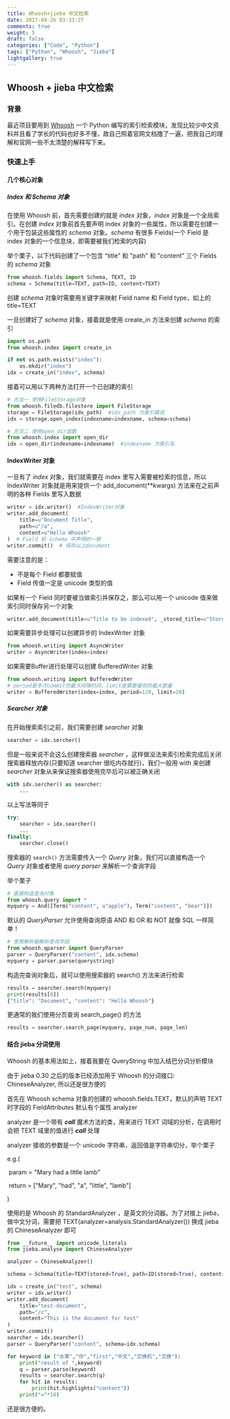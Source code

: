 ```yaml
---
title: Whoosh+jieba 中文检索
date: 2017-04-26 03:33:27
comments: true
weight: 5
draft: false
categories: ["Code", "Python"]
tags: ["Python", "Whoosh", "Jieba"]
lightgallery: true
---
```


## Whoosh + jieba 中文检索

### 背景

最近项目要用到 [Whoosh](https://whoosh.readthedocs.io/) 一个 Python 编写的索引检索模块，发现比较少中文资料并且看了学长的代码也好多不懂，故自己照着官网文档撸了一遍，把我自己的理解和官网一些不太清楚的解释写下来。

<!--more-->

### 快速上手

#### 几个核心对象

##### Index 和 Schema 对象

 在使用 Whoosh 前，首先需要创建的就是 *index* 对象，*index* 对象是一个全局索引。在创建 *index* 对象前首先要声明 index 对象的一些属性，所以需要在创建一个用于包装这些属性的 *schema* 对象。*schema* 有很多 Fields(一个 Field 是 index 对象的一个信息块，即需要被我们检索的内容)

举个栗子，以下代码创建了一个包含 "title" 和 "path" 和 "content" 三个 Fields 的 *schema* 对象

```python
from whoosh.fields import Schema, TEXT, ID
schema = Schema(title=TEXT, path=ID, content=TEXT)
```

创建 *schema* 对象时需要用关键字来映射 Field name 和 Field type，如上的 title=TEXT

一旦创建好了 *schema* 对象，接着就是使用 create_in 方法来创建 *schema* 的索引

```python
import os.path
from whoosh.index import create_in

if not os.path.exists("index"):
	os.mkdir("index")
idx = create_in("index", schema)
```

接着可以用以下两种方法打开一个已创建的索引

```python
# 方法一 使用FileStorage对象
from whoosh.filedb.filestore import FileStorage
storage = FileStorage(idx_path)  #idx_path 为索引路径
idx = storage.open_index(indexname=indexname, schema=schema)

# 方法二 使用open_dir函数
from whoosh.index import open_dir
idx = open_dir(indexname=indexname)  #indexname 为索引名
```

#### IndexWriter 对象

一旦有了 *index* 对象，我们就需要在 index 里写入需要被检索的信息，所以 IndexWriter 对象就是用来提供一个 add_document(**kwargs) 方法来在之前声明的各种 Fields 里写入数据

```python
writer = idx.writer()  #IndexWriter对象
writer.add_document(
	title=u"Document Title",
    path=u"/a",
    content=u"Hello Whoosh"
)  # Field 和 schema 中声明的一致
writer.commit()  # 保存以上document
```

需要注意的是：

- 不是每个 Field 都要赋值
- Field 传值一定是 unicode 类型的值

如果有一个 Field 同时要被当做索引并保存之，那么可以用一个 unicode 值来做索引同时保存另一个对象

```python
writer.add_document(title=u"Title to be indexed", _stored_title=u"Stored title")
```

如果需要异步处理可以创建异步的 IndexWriter 对象

```python
from whoosh.writing import AsyncWriter
writer = AsyncWriter(index=index)
```

如果需要Buffer进行处理可以创建 BufferedWriter 对象

```python
from whoosh.writing import BufferedWriter
# period是多次commit的最大间隔时间，limit是需要缓存的最大数量
writer = BufferedWriter(index=index, period=120, limit=20)
```

##### Searcher 对象

在开始搜索索引之前，我们需要创建 *searcher* 对象

```python
searcher = idx.sercher()
```

但是一般来说不会这么创建搜索器 *searcher* ，这样做没法来索引检索完成后关闭搜索器释放内存(只要知道 searcher 很吃内存就行)，我们一般用 with 来创建 *searcher* 对象从来保证搜索器使用完毕后可以被正确关闭

```python
with idx.sercher() as searcher:
    ...
```

以上写法等同于

```python
try:
	searcher = idx.searcher()
	...
finally:
	searcher.close()
```

搜索器的 ```search()``` 方法需要传入一个 *Query* 对象，我们可以直接构造一个 *Query* 对象或者使用 *query parser* 来解析一个查询字段

举个栗子

```python
# 直接构造查询对象
from whoosh.query import *
myquery = And([Term("content", u"apple"), Term("content", "bear")])
```

默认的 *QueryParser* 允许使用查询原语 AND 和 OR 和 NOT 就像 SQL 一样简单！

```python
# 使用解析器解析查询字段
from whoosh.qparser import QueryParser
parser = QueryParser("content", idx.schema)
myquery = parser.parse(querystring)
```

构造完查询对象后，就可以使用搜索器的 search() 方法来进行检索

```python
results = searcher.search(myquery)
print(results[0])
{"title": "Document", "content": "Hello Whoosh"}
```

更通常的我们使用分页查询 search_page() 的方法

```python
results = searcher.search_page(myquery, page_num, page_len)
```

#### 结合 jieba 分词使用

Whoosh 的基本用法如上，接着我要在 QueryString 中加入结巴分词分析模块

由于 jieba 0.30 之后的版本已经添加用于 Whoosh 的分词接口: ChineseAnalyzer, 所以还是很方便的

首先在 Whoosh schema 对象的创建的 whoosh.fields.TEXT，默认的声明 TEXT 时字段的 FieldAttributes 默认有个属性 analyzer

analyzer 是一个带有 *__call__* 魔术方法的类，用来进行 TEXT 词域的分析，在调用时会把 TEXT 域里的值进行 *__call__* 处理

analyzer 接收的参数是一个 unicode 字符串，返回值是字符串切分，举个栗子

e.g.(

​	param = "Mary had a little lamb"

​	return = ["Mary", "had", "a", "little", "lamb"]

)

使用的是 Whoosh 的 StandardAnalyzer ，是英文的分词器。为了对接上 jieba，做中文分词，需要把 TEXT(analyzer=analysis.StandardAnalyzer()) 换成 jieba 的 ChineseAnalyzer 即可

```python
from __future__ import unicode_literals
from jieba.analyse import ChineseAnalyzer

analyzer = ChineseAnalyzer()

schema = Schema(title=TEXT(stored=True), path=ID(stored=True), content=TEXT(stored=True, analyzer=analyzer))

idx = create_in("test", schema)
writer = idx.writer()
writer.add_document(
	title="test-document",
    path="/c",
    content="This is the document for test"
)
writer.commit()
searcher = idx.searcher()
parser = QueryParser("content", schema=idx.schema)

for keyword in ("水果","你","first","中文","交换机","交换"):
    print("result of ",keyword)
    q = parser.parse(keyword)
    results = searcher.search(q)
    for hit in results:
        print(hit.highlights("content"))
    print("="*10)
```

还是很方便的。

